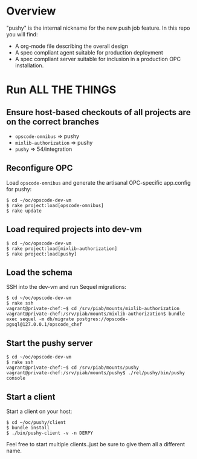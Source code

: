 Overview
========

"pushy" is the internal nickname for the new push job feature. In this repo you
will find:

* A org-mode file describing the overall design
* A spec compliant agent suitable for production deployment
* A spec compliant server suitable for inclusion in a production OPC installation.

Run ALL THE THINGS
==================

## Ensure host-based checkouts of all projects are on the correct branches

* `opscode-omnibus` => pushy
* `mixlib-authorization` => pushy
* `pushy` => 54/integration

## Reconfigure OPC

Load `opscode-omnibus` and generate the artisanal OPC-specific app.config for pushy:

    $ cd ~/oc/opscode-dev-vm
    $ rake project:load[opscode-omnibus]
    $ rake update

## Load required projects into dev-vm

    $ cd ~/oc/opscode-dev-vm
    $ rake project:load[mixlib-authorization]
    $ rake project:load[pushy]

## Load the schema

SSH into the dev-vm and run Sequel migrations:

    $ cd ~/oc/opscode-dev-vm
    $ rake ssh
    vagrant@private-chef:~$ cd /srv/piab/mounts/mixlib-authorization
    vagrant@private-chef:/srv/piab/mounts/mixlib-authorization$ bundle exec sequel -m db/migrate postgres://opscode-pgsql@127.0.0.1/opscode_chef

## Start the pushy server

    $ cd ~/oc/opscode-dev-vm
    $ rake ssh
    vagrant@private-chef:~$ cd /srv/piab/mounts/pushy
    vagrant@private-chef:/srv/piab/mounts/pushy$ ./rel/pushy/bin/pushy console

## Start a client

Start a client on your host:

    $ cd ~/oc/pushy/client
    $ bundle install
    $ ./bin/pushy-client -v -n DERPY

Feel free to start multiple clients..just be sure to give them all a
different name.
